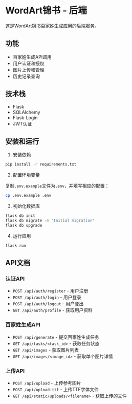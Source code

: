 # WordArt锦书 - 后端

这是WordArt锦书百家姓生成应用的后端服务。

## 功能

- 百家姓生成API调用
- 用户认证和授权
- 图片上传和管理
- 历史记录查询

## 技术栈

- Flask
- SQLAlchemy
- Flask-Login
- JWT认证

## 安装和运行

1. 安装依赖

```bash
pip install -r requirements.txt
```

2. 配置环境变量

复制`.env.example`文件为`.env`，并填写相应的配置：

```bash
cp .env.example .env
```

3. 初始化数据库

```bash
flask db init
flask db migrate -m "Initial migration"
flask db upgrade
```

4. 运行应用

```bash
flask run
```

## API文档

### 认证API

- `POST /api/auth/register` - 用户注册
- `POST /api/auth/login` - 用户登录
- `POST /api/auth/logout` - 用户登出
- `GET /api/auth/profile` - 获取用户资料

### 百家姓生成API

- `POST /api/generate` - 提交百家姓生成任务
- `GET /api/tasks/<task_id>` - 获取任务状态
- `GET /api/images` - 获取图片列表
- `GET /api/images/<image_id>` - 获取单个图片详情

### 上传API

- `POST /api/upload` - 上传参考图片
- `POST /api/upload-ttf` - 上传TTF字体文件
- `GET /api/static/uploads/<filename>` - 获取上传的文件 
